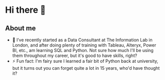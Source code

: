 # Hi there 👋
## About me

- 🌱 I’ve recently started as a Data Consultant at The Information Lab in London, and after doing plenty of training with Tableau, Alteryx, Power BI, etc., am learning SQL and Python. Not sure how much I'll be using them throughout my career, but it's good to have skills, right?
- ⚡ Fun fact: I'm fairy sure I learned a fair bit of Python back at university, but it turns out you can forget quite a lot in 15 years, who'd have thought it?
